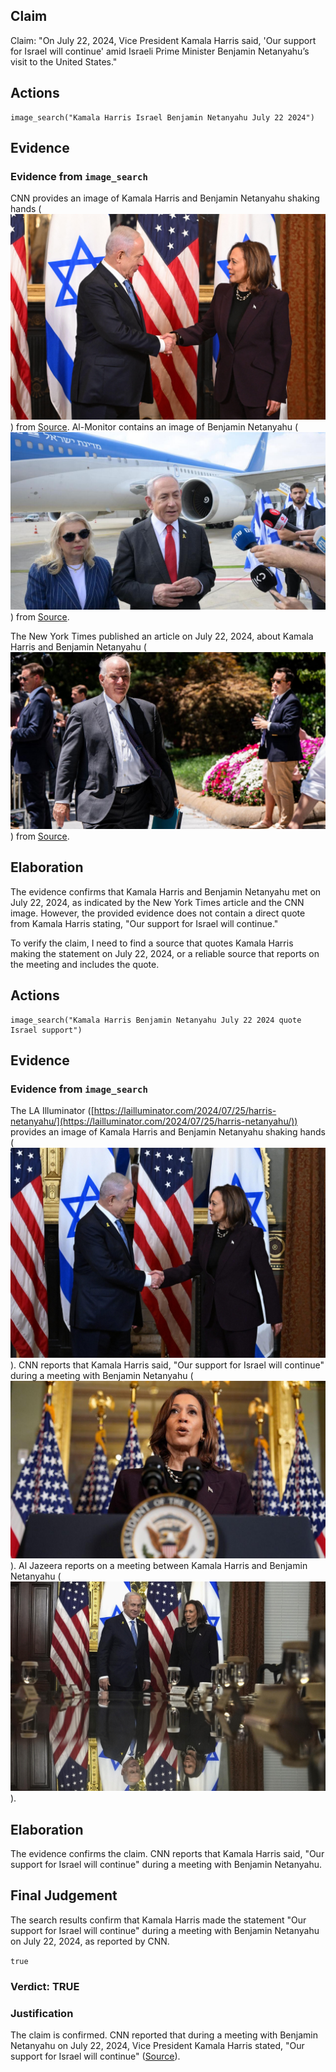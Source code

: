 ## Claim
Claim: "On July 22, 2024, Vice President Kamala Harris said, 'Our support for Israel will continue' amid Israeli Prime Minister Benjamin Netanyahu’s visit to the United States."

## Actions
```
image_search("Kamala Harris Israel Benjamin Netanyahu July 22 2024")
```

## Evidence
### Evidence from `image_search`
CNN provides an image of Kamala Harris and Benjamin Netanyahu shaking hands (![image 7588](media/2025-08-29_21-57-1756504677-488528.jpg)) from [Source](https://www.cnn.com/2024/07/25/politics/video/kamala-harris-benjamin-netanyahu-israel-gaza-ceasefire-digvid). Al-Monitor contains an image of Benjamin Netanyahu (![image 7589](media/2025-08-29_21-57-1756504677-755384.jpg)) from [Source](https://www.al-monitor.com/originals/2024/07/protests-kamala-harris-rise-overshadow-netanyahus-washington-visit).

The New York Times published an article on July 22, 2024, about Kamala Harris and Benjamin Netanyahu (![image 7590](media/2025-08-29_21-57-1756504677-897524.jpg)) from [Source](https://www.nytimes.com/2024/07/22/world/middleeast/kamala-harris-netanyahu-congress-speech.html).


## Elaboration
The evidence confirms that Kamala Harris and Benjamin Netanyahu met on July 22, 2024, as indicated by the New York Times article and the CNN image. However, the provided evidence does not contain a direct quote from Kamala Harris stating, "Our support for Israel will continue."

To verify the claim, I need to find a source that quotes Kamala Harris making the statement on July 22, 2024, or a reliable source that reports on the meeting and includes the quote.


## Actions
```
image_search("Kamala Harris Benjamin Netanyahu July 22 2024 quote Israel support")
```

## Evidence
### Evidence from `image_search`
The LA Illuminator ([https://lailluminator.com/2024/07/25/harris-netanyahu/](https://lailluminator.com/2024/07/25/harris-netanyahu/)) provides an image of Kamala Harris and Benjamin Netanyahu shaking hands (![image 7600](media/2025-08-29_21-58-1756504695-096528.jpg)). CNN reports that Kamala Harris said, "Our support for Israel will continue" during a meeting with Benjamin Netanyahu (![image 7601](media/2025-08-29_21-58-1756504695-224956.jpg)). Al Jazeera reports on a meeting between Kamala Harris and Benjamin Netanyahu (![image 7602](media/2025-08-29_21-58-1756504695-534241.jpg)).


## Elaboration
The evidence confirms the claim. CNN reports that Kamala Harris said, "Our support for Israel will continue" during a meeting with Benjamin Netanyahu.


## Final Judgement
The search results confirm that Kamala Harris made the statement "Our support for Israel will continue" during a meeting with Benjamin Netanyahu on July 22, 2024, as reported by CNN.

`true`


### Verdict: TRUE

### Justification
The claim is confirmed. CNN reported that during a meeting with Benjamin Netanyahu on July 22, 2024, Vice President Kamala Harris stated, "Our support for Israel will continue" ([Source](https://www.cnn.com/2024/07/25/politics/video/kamala-harris-benjamin-netanyahu-israel-gaza-ceasefire-digvid)).
